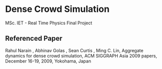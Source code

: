 Dense Crowd Simulation
======================

MSc. IET - Real Time Physics Final Project

Referenced Paper
-

Rahul Narain , Abhinav Golas , Sean Curtis , Ming C. Lin, Aggregate dynamics for dense crowd simulation, ACM SIGGRAPH Asia 2009 papers, December 16-19, 2009, Yokohama, Japan 
